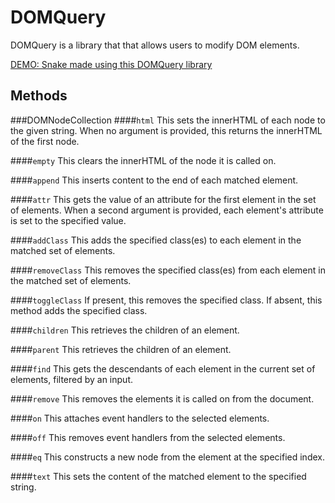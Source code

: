 # DOMQuery

DOMQuery is a library that that allows users to modify DOM elements.

[DEMO: Snake made using this DOMQuery library](http://www.daviddipanfilo.com/DOMQuery/)

[gameplay]: (https://github.com/ddipanfilo/DOMQuery/blob/master/img/snake_gampleplay.png)

## Methods
###DOMNodeCollection
####`html`
This sets the innerHTML of each node to the given string.
When no argument is provided, this returns the innerHTML of the first node.

####`empty`
This clears the innerHTML of the node it is called on.

####`append`
This inserts content to the end of each matched element.

####`attr`
This gets the value of an attribute for the first element in the set of elements.
When a second argument is provided, each element's attribute is set to the specified value.

####`addClass`
This adds the specified class(es) to each element in the matched set of elements.

####`removeClass`
This removes the specified class(es) from each element in the matched set of elements.

####`toggleClass`
If present, this removes the specified class.  If absent, this method adds the specified class.

####`children`
This retrieves the children of an element.

####`parent`
This retrieves the children of an element.

####`find`
This gets the descendants of each element in the current set of elements, filtered by an input.

####`remove`
This removes the elements it is called on from the document.

####`on`
This attaches event handlers to the selected elements.

####`off`
This removes event handlers from the selected elements.

####`eq`
This constructs a new node from the element at the specified index.

####`text`
This sets the content of the matched element to the specified string.
